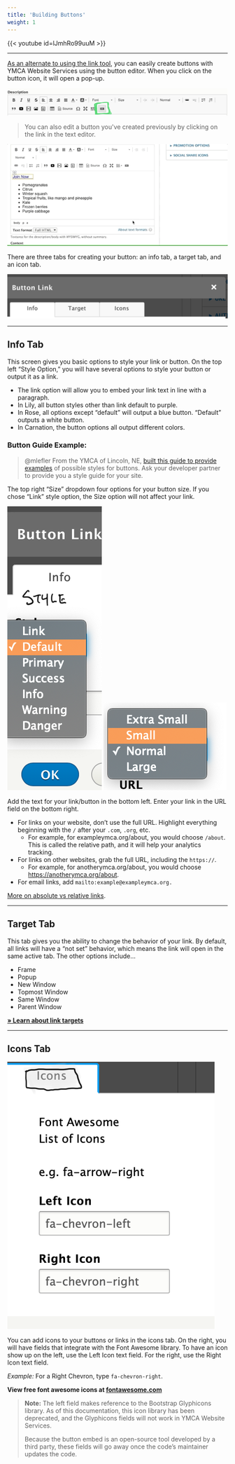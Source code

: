 ```yaml
---
title: 'Building Buttons'
weight: 1
---
```


{{< youtube id=lJmhRo99uuM >}}

-----

[As an alternate to using the link tool](../adding-links), you can easily create buttons with YMCA Website Services using the button editor. When you click on the button icon, it will open a pop-up.

![WYSIWYG Editor options with the button tab highlighted in green.](buttons--toolbar.png)
>You can also edit a button you've created previously by clicking on the link in the text editor.

![blog-description__text-editor-edit-button|640x295,75%](buttons--popup.gif)

There are three tabs for creating your button: an info tab, a target tab, and an icon tab.

![blog-description__text-editor-button-tabs|690x137,50%](buttons--tabs.png)

---
## Info Tab

This screen gives you basic options to style your link or button. On the top left “Style Option,” you will have several options to style your button or output it as a link.

* The link option will allow you to embed your link text in line with a paragraph.
* In Lily, all button styles other than link default to purple.
* In Rose, all options except “default” will output a blue button. “Default” outputs a white button.
* In Carnation, the button options all output different colors.

### Button Guide Example:

> @mlefler From the YMCA of Lincoln, NE, [built this guide to provide examples](https://www.ymcalincoln.org/buttons) of possible styles for buttons. Ask your developer partner to provide you a style guide for your site.

The top right “Size” dropdown four options for your button size. If you chose “Link” style option, the Size option will not affect your link.

![blog-destiption__text-editor-button_style|166x500,50%](buttons--style.png)
![blog-destiption__text-editor-button_size|282x200,50%](buttons--size.png)

Add the text for your link/button in the bottom left. Enter your link in the URL field on the bottom right.

* For links on your website, don’t use the full URL. Highlight everything beginning with the `/` after your `.com`, `.org`, etc.
  * For example, for exampleymca.org/about, you would choose `/about`. This is called the relative path, and it will help your analytics tracking.
* For links on other websites, grab the full URL, including the `https://`.
  * For example, for anotherymca.org/about, you would choose https://anotherymca.org/about.
* For email links, add `mailto:example@exampleymca.org.`

[More on absolute vs relative links](https://www.coffeecup.com/help/articles/absolute-vs-relative-pathslinks/).

---

## Target Tab

This tab gives you the ability to change the behavior of your link. By default, all links will have a “not set” behavior, which means the link will open in the same active tab. The other options include…

* Frame
* Popup
* New Window
* Topmost Window
* Same Window
* Parent Window

**[» Learn about link targets](http://www.tagindex.net/html/frame/a_target.html)**

---

## Icons Tab

![blog-destiption__text-editor-button_icons|388x500,50%](buttons--icons.png)

You can add icons to your buttons or links in the icons tab. On the right, you will have fields that integrate with the Font Awesome library. To have an icon show up on the left, use the Left Icon text field. For the right, use the Right Icon text field.

*Example:* For a Right Chevron, type `fa-chevron-right`.

**View free font awesome icons at [fontawesome.com](https://fontawesome.com/v5/search?m=free)**

>**Note:** The left field makes reference to the Bootstrap Glyphicons library. As of this documentation, this icon library has been deprecated, and the Glyphicons fields will not work in YMCA Website Services.
>
>Because the button embed is an open-source tool developed by a third party, these fields will go away once the code’s maintainer updates the code.

